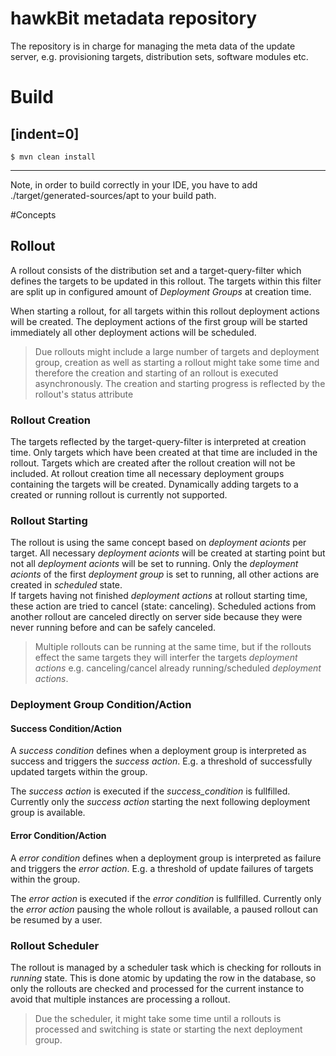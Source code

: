 # hawkBit metadata repository

The repository is in charge for managing the meta data of the update server, e.g. provisioning targets, distribution sets, software modules etc.

# Build

[indent=0]
----
	$ mvn clean install
----

Note, in order to build correctly in your IDE, you have to add ./target/generated-sources/apt to your build path.

#Concepts

## Rollout
A rollout consists of the distribution set and a target-query-filter which defines the targets to be updated in this rollout. The targets within this filter are split up in configured amount of _Deployment Groups_ at creation time.

When starting a rollout, for all targets within this rollout deployment actions will be created. The deployment actions of the first group will be started immediately all other deployment actions will be scheduled.

> Due rollouts might include a large number of targets and deployment group, creation as well as starting a rollout might take some time and therefore the creation and starting of an rollout is executed asynchronously. The creation and starting progress is reflected by the rollout's status attribute

### Rollout Creation
The targets reflected by the target-query-filter is interpreted at creation time. Only targets which have been created at that time are included in the rollout. Targets which are created after the rollout creation will not be included. At rollout creation time all necessary deployment groups containing the targets will be created. Dynamically adding targets to a created or running rollout is currently not supported.

### Rollout Starting
The rollout is using the same concept based on _deployment acionts_ per target. All necessary _deployment acionts_ will be created at starting point but not all _deployment acionts_ will be set to running. Only the _deployment acionts_ of the first _deployment group_ is set to running, all other actions are created in _scheduled_ state.   
If targets having not finished _deployment actions_ at rollout starting time, these action are tried to cancel (state: canceling). Scheduled actions from another rollout are canceled directly on server side because they were never running before and can be safely canceled.

>Multiple rollouts can be running at the same time, but if the rollouts effect the same targets they will interfer the targets _deployment actions_ e.g. canceling/cancel already running/scheduled _deployment actions_.

### Deployment Group Condition/Action
#### Success Condition/Action
A _success condition_ defines when a deployment group is interpreted as success and triggers the _success action_. E.g. a threshold of successfully updated targets within the group. 

The _success action_ is executed if the _success_condition_ is fullfilled. Currently only the _success action_ starting the next following deployment group is available.  

#### Error Condition/Action
A _error condition_ defines when a deployment group is interpreted as failure and triggers the _error action_. E.g. a threshold of update failures of targets within the group. 

The _error action_ is executed if the _error condition_ is fullfilled. Currently only the _error action_ pausing the whole rollout is available, a paused rollout can be resumed by a user.

### Rollout Scheduler
The rollout is managed by a scheduler task which is checking for rollouts in _running_ state. This is done atomic by updating the row in the database, so only the rollouts are checked and processed for the current instance to avoid that multiple instances are processing a rollout.

>Due the scheduler, it might take some time until a rollouts is processed and switching is state or starting the next deployment group.


